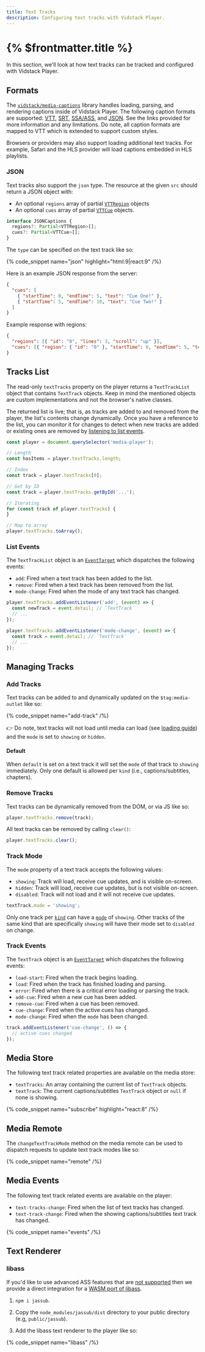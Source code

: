 ```yaml
---
title: Text Tracks
description: Configuring text tracks with Vidstack Player.
---
```


# {% $frontmatter.title %}

In this section, we'll look at how text tracks can be tracked and configured with Vidstack
Player.

## Formats

The [`vidstack/media-captions`](https://github.com/vidstack/media-captions) library handles
loading, parsing, and rendering captions inside of Vidstack Player. The following caption formats
are supported: [VTT](https://github.com/vidstack/media-captions#vtt),
[SRT](https://github.com/vidstack/media-captions#srt), [SSA/ASS](https://github.com/vidstack/media-captions#ssaass),
and [JSON](#json). See the links provided for more information and any limitations. Do note,
all caption formats are mapped to VTT which is extended to support custom styles.

Browsers or providers may also support loading additional text tracks. For example, Safari
and the HLS provider will load captions embedded in HLS playlists.

### JSON

Text tracks also support the `json` type. The resource at the given `src` should return a JSON
object with:

- An optional `regions` array of partial
  [`VTTRegion`](https://github.com/vidstack/media-captions/blob/main/src/vtt/vtt-region.ts) objects
- An optional `cues` array of partial
  [`VTTCue`](https://github.com/vidstack/media-captions/blob/main/src/vtt/vtt-cue.ts) objects.

```ts
interface JSONCaptions {
  regions?: Partial<VTTRegion>[];
  cues?: Partial<VTTCue>[];
}
```

The `type` can be specified on the text track like so:

{% code_snippet name="json" highlight="html:9|react:9" /%}

Here is an example JSON response from the server:

```json {% title="cues.json" %}
{
  "cues": [
    { "startTime": 0, "endTime": 5, "text": "Cue One!" },
    { "startTime": 5, "endTime": 10, "text": "Cue Two!" }
  ]
}
```

Example response with regions:

```json {% title="regions+cues.json" %}
{
  "regions": [{ "id": "0", "lines": 3, "scroll": "up" }],
  "cues": [{ "region": { "id": "0" }, "startTime": 0, "endTime": 5, "text": "Hello!" }]
}
```

## Tracks List

The read-only `textTracks` property on the player returns a `TextTrackList` object that contains
`TextTrack` objects. Keep in mind the mentioned objects are custom implementations and not the
browser's native classes.

The returned list is live; that is, as tracks are added to and removed from the player, the list's
contents change dynamically. Once you have a reference to the list, you can monitor it for changes
to detect when new tracks are added or existing ones are removed by [listening to list events](#events).

```ts
const player = document.querySelector('media-player');

// Length
const hasItems = player.textTracks.length;

// Index
const track = player.textTracks[0];

// Get by ID
const track = player.textTracks.getById('...');

// Iterating
for (const track of player.textTracks) {
}

// Map to array
player.textTracks.toArray();
```

### List Events

The `TextTrackList` object is an [`EventTarget`](https://developer.mozilla.org/en-US/docs/Web/API/EventTarget)
which dispatches the following events:

- `add`: Fired when a text track has been added to the list.
- `remove`: Fired when a text track has been removed from the list.
- `mode-change`: Fired when the mode of any text track has changed.

```ts
player.textTracks.addEventListener('add', (event) => {
  const newTrack = event.detail; // `TextTrack`
  // ...
});

player.textTracks.addEventListener('mode-change', (event) => {
  const track = event.detail; // `TextTrack`
  // ...
});
```

## Managing Tracks

### Add Tracks

Text tracks can be added to and dynamically updated on the `$tag:media-outlet` like so:

{% code_snippet name="add-track" /%}

👉 Do note, text tracks will not load until media can load (see
[loading guide](docs/player/core-concepts/loading#loading-strategies)) and the `mode` is set to
`showing` or `hidden`.

#### Default

When `default` is set on a text track it will set the `mode` of that track to `showing`
immediately. Only one default is allowed per `kind` (i.e., captions/subtitles, chapters).

### Remove Tracks

Text tracks can be dynamically removed from the DOM, or via JS like so:

```ts
player.textTracks.remove(track);
```

All text tracks can be removed by calling `clear()`:

```ts
player.textTracks.clear();
```

### Track Mode

The `mode` property of a text track accepts the following values:

- `showing`: Track will load, receive cue updates, and is visible on-screen.
- `hidden`: Track will load, receive cue updates, but is not visible on-screen.
- `disabled`: Track will not load and it will not receive cue updates.

```ts
textTrack.mode = 'showing';
```

Only one track per [`kind`](https://developer.mozilla.org/en-US/docs/Web/API/TextTrack/kind) can
have a [`mode`](https://developer.mozilla.org/en-US/docs/Web/API/TextTrack/mode) of `showing`.
Other tracks of the same kind that are specifically `showing` will have their mode set to
`disabled` on change.

### Track Events

The `TextTrack` object is an [`EventTarget`](https://developer.mozilla.org/en-US/docs/Web/API/EventTarget)
which dispatches the following events:

- `load-start`: Fired when the track begins loading.
- `load`: Fired when the track has finished loading and parsing.
- `error`: Fired when there is a critical error loading or parsing the track.
- `add-cue`: Fired when a new cue has been added.
- `remove-cue`: Fired when a cue has been removed.
- `cue-change`: Fired when the active cues has changed.
- `mode-change`: Fired when the `mode` has been changed.

```ts
track.addEventListener('cue-change', () => {
  // active cues changed
});
```

## Media Store

The following text track related properties are available on the media store:

- `textTracks`: An array containing the current list of `TextTrack` objects.
- `textTrack`: The current captions/subtitles `TextTrack` object or `null` if none is showing.

{% code_snippet name="subscribe" highlight="react:8" /%}

## Media Remote

The `changeTextTrackMode` method on the media remote can be used to dispatch requests to update
text track modes like so:

{% code_snippet name="remote" /%}

## Media Events

The following text track related events are available on the player:

- `text-tracks-change`: Fired when the list of text tracks has changed.
- `text-track-change`: Fired when the showing captions/subtitles text track has changed.

{% code_snippet name="events" /%}

## Text Renderer

### libass

If you'd like to use advanced ASS features that are [not supported](https://github.com/vidstack/media-captions#ssaass)
then we provide a direct integration for a
[WASM port of libass](https://github.com/ThaUnknown/jassub#options).

1. `npm i jassub`.

2. Copy the `node_modules/jassub/dist` directory to your public directory (e.g,
   `public/jassub`).

3. Add the libass text renderer to the player like so:

{% code_snippet name="libass" /%}
